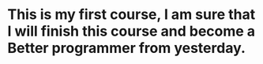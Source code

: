 # This is my first course, I am sure that I will finish this course and become a Better programmer from yesterday.
